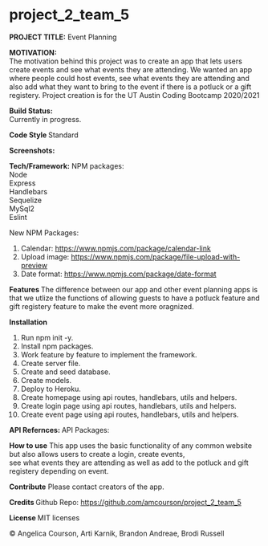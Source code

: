 # project_2_team_5

<strong>PROJECT TITLE:</strong> Event Planning 

<strong> MOTIVATION:</strong> <br>
The motivation behind this project was to create an app that lets users create events and see what events they are attending. We wanted an app where people could host events, see what events they are attending and also add what they want to bring to the event if there is a potluck or a gift registery. Project creation is for the UT Austin Coding Bootcamp 2020/2021


<strong>Build Status: </strong><br>
Currently in progress. <br>

<strong> Code Style </strong>
Standard <br>

<strong> Screenshots:</strong> <br>


<strong>Tech/Framework:</strong>
NPM packages: <br>
Node <br>
Express <br>
Handlebars <br>
Sequelize <br>
MySql2 <br>
Eslint <br>

New NPM Packages: <br>
1. Calendar: https://www.npmjs.com/package/calendar-link <br>
2. Upload image: https://www.npmjs.com/package/file-upload-with-preview <br>
3. Date format: https://www.npmjs.com/package/date-format <br>




<strong>Features </strong>
The difference between our app and other event planning apps is that we utlize the functions of allowing guests to have a potluck feature and gift registery feature to make the event more oragnized. <br>

<strong>Installation</strong>
1. Run npm init -y. <br>
2. Install npm packages. <br>
3. Work feature by feature to implement the framework. <br>
4. Create server file. <br>
5. Create and seed database. <br>
6. Create models. <br>
7. Deploy to Heroku. <br>
8. Create homepage using api routes, handlebars, utils and helpers. <br>
9. Create login page using api routes, handlebars, utils and helpers. <br>
10. Create event page using api routes, handlebars, utils and helpers. <br>

<strong>API Refernces: </strong>
API Packages: <br>


<strong>How to use</strong>
This app uses the basic functionality of any common website but also allows users to create a login, create events, <br>
see what events they are attending as well as add to the potluck and gift registery depending on event. <br>

<strong>Contribute</strong>
Please contact creators of the app. 

<strong> Credits </strong>
Github Repo: https://github.com/amcourson/project_2_team_5  <br>



<strong> License </strong>
MIT licenses

© Angelica Courson, Arti Karnik, Brandon Andreae, Brodi Russell
